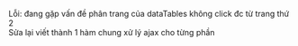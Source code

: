 Lỗi: đang gặp vấn đề phân trang của dataTables không click đc từ trang thứ 2 </br>
Sửa lại viết thành 1 hàm chung xử lý ajax cho từng phần